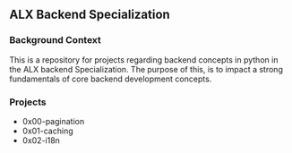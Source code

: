 ## ALX Backend Specialization

### Background Context
This is a repository for projects regarding backend concepts in python in the ALX backend Specialization. The purpose of this, is to impact a strong fundamentals of core backend development concepts.

### Projects
- 0x00-pagination
- 0x01-caching
- 0x02-i18n
